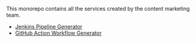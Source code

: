 This monorepo contains all the services created by the content marketing team.

* [Jenkins Pipeline Generator](https://production.jenkinspipelines.com/)
* [GitHub Action Workflow Generator](https://production.githubactionworkflows.com/)
